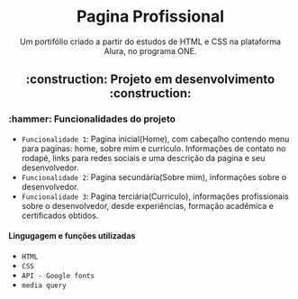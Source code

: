 <h1 align="center"> Pagina Profissional </h1>
<p align="center"> Um portifólio criado a partir do estudos de HTML e CSS na plataforma Alura, no programa ONE. </p>
<h2 align="center"> :construction: Projeto em desenvolvimento :construction: </h2>
<h3> :hammer: Funcionalidades do projeto </h3>

- `Funcionalidade 1`: Pagina inicial(Home), com cabeçalho contendo menu para paginas: home, sobre mim e curriculo. Informações de contato no rodapé, links para redes sociais e uma descrição da pagina e seu desenvolvedor.
- `Funcionalidade 2`: Pagina secundária(Sobre mim), informações sobre o desenvolvedor.
- `Funcionalidade 3`: Pagina terciária(Curriculo), informações profissionais sobre o desenvolvedor, desde experiências, formação acadêmica e certificados obtidos.

<h4 :computer::pencil2:> Lingugagem e funções utilizadas </h4>

- `HTML`
- `CSS`
- `API - Google fonts`
- `media query`
